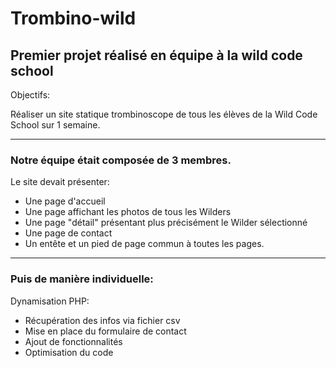 # Trombino-wild

## Premier projet réalisé en équipe à la wild code school

Objectifs:

Réaliser un site statique trombinoscope de tous les élèves
de la Wild Code School sur 1 semaine.
***
### Notre équipe était composée de 3 membres.

Le site devait présenter:

* Une page d'accueil
* Une page affichant les photos de tous les Wilders
* Une page "détail" présentant plus précisément le Wilder sélectionné
* Une page de contact
* Un entête et un pied de page commun à toutes les pages.

***
### Puis de manière individuelle:

Dynamisation PHP:
* Récupération des infos via fichier csv
* Mise en place du formulaire de contact
* Ajout de fonctionnalités
* Optimisation du code


